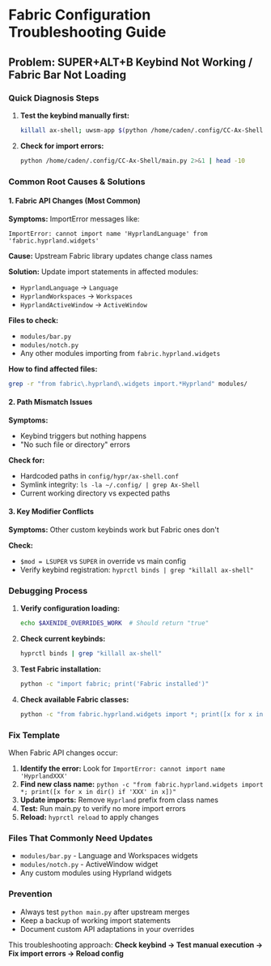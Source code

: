 # Fabric Configuration Troubleshooting Guide

## Problem: SUPER+ALT+B Keybind Not Working / Fabric Bar Not Loading

### Quick Diagnosis Steps

1. **Test the keybind manually first:**
   ```bash
   killall ax-shell; uwsm-app $(python /home/caden/.config/CC-Ax-Shell/main.py)
   ```

2. **Check for import errors:**
   ```bash
   python /home/caden/.config/CC-Ax-Shell/main.py 2>&1 | head -10
   ```

### Common Root Causes & Solutions

#### 1. **Fabric API Changes (Most Common)**
**Symptoms:** ImportError messages like:
```
ImportError: cannot import name 'HyprlandLanguage' from 'fabric.hyprland.widgets'
```

**Cause:** Upstream Fabric library updates change class names

**Solution:** Update import statements in affected modules:
- `HyprlandLanguage` → `Language`
- `HyprlandWorkspaces` → `Workspaces` 
- `HyprlandActiveWindow` → `ActiveWindow`

**Files to check:**
- `modules/bar.py`
- `modules/notch.py`
- Any other modules importing from `fabric.hyprland.widgets`

**How to find affected files:**
```bash
grep -r "from fabric\.hyprland\.widgets import.*Hyprland" modules/
```

#### 2. **Path Mismatch Issues**
**Symptoms:** 
- Keybind triggers but nothing happens
- "No such file or directory" errors

**Check for:**
- Hardcoded paths in `config/hypr/ax-shell.conf`
- Symlink integrity: `ls -la ~/.config/ | grep Ax-Shell`
- Current working directory vs expected paths

#### 3. **Key Modifier Conflicts**
**Symptoms:** Other custom keybinds work but Fabric ones don't

**Check:**
- `$mod = LSUPER` vs `SUPER` in override vs main config
- Verify keybind registration: `hyprctl binds | grep "killall ax-shell"`

### Debugging Process

1. **Verify configuration loading:**
   ```bash
   echo $AXENIDE_OVERRIDES_WORK  # Should return "true"
   ```

2. **Check current keybinds:**
   ```bash
   hyprctl binds | grep "killall ax-shell"
   ```

3. **Test Fabric installation:**
   ```bash
   python -c "import fabric; print('Fabric installed')"
   ```

4. **Check available Fabric classes:**
   ```bash
   python -c "from fabric.hyprland.widgets import *; print([x for x in dir() if 'Language' in x])"
   ```

### Fix Template

When Fabric API changes occur:

1. **Identify the error:** Look for `ImportError: cannot import name 'HyprlandXXX'`
2. **Find new class name:** `python -c "from fabric.hyprland.widgets import *; print([x for x in dir() if 'XXX' in x])"`
3. **Update imports:** Remove `Hyprland` prefix from class names
4. **Test:** Run main.py to verify no more import errors
5. **Reload:** `hyprctl reload` to apply changes

### Files That Commonly Need Updates
- `modules/bar.py` - Language and Workspaces widgets
- `modules/notch.py` - ActiveWindow widget  
- Any custom modules using Hyprland widgets

### Prevention
- Always test `python main.py` after upstream merges
- Keep a backup of working import statements
- Document custom API adaptations in your overrides

This troubleshooting approach: **Check keybind → Test manual execution → Fix import errors → Reload config**